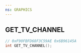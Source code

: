```yaml
---
ns: GRAPHICS
---
```

## GET_TV_CHANNEL

```c
// 0xF90FBFD68F3C59AE 0x6B96145A
int GET_TV_CHANNEL();
```

